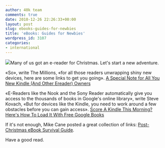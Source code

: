 ```yaml
---
author: 40k team
comments: true
date: 2010-12-26 22:26:33+00:00
layout: post
slug: ebooks-guides-for-newbies
title: 'eBooks: Guides for Newbies'
wordpress_id: 3107
categories:
- international
---
```


![](http://www.40kbooks.com/wp-content/uploads/kindle.jpg)Many of us got an e-reader for Christmas. Let's start a new adventure.

«So», write The Millions, «for all those readers unwrapping shiny new devices, here are some links to get you going». [A Special Note for All You New Kindle (And Other Ereader) Owners](http://www.themillions.com/2010/12/a-guide-for-new-kindle-and-other-ereader-owners.html)

«E-Readers like the Nook and the Sony Reader automatically give you access to the thousands of books in Google's online library», write Steve Kovach, «But for devices like the Kindle, you need to work around a few obstacles before you can gain access».
[Score A Kindle This Morning? Here's How To Load It With Free Google Books](http://www.businessinsider.com/score-a-kindle-this-morning-heres-how-to-load-it-with-free-google-books-2010-12#)

If it's not enough, Mike Cane posted a great collection of links: [Post-Christmas eBook Survival Guide](http://mikecanex.wordpress.com/2010/12/26/post-christmas-ebook-survival-guide/).

Have a good read.
